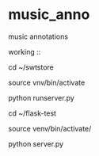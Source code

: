 # music_anno
music annotations

working ::


cd ~/swtstore  

source vnv/bin/activate 

python runserver.py 

cd ~/flask-test

source venv/bin/activate/

python server.py 
